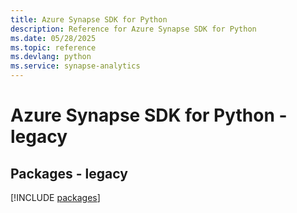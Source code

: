 ```yaml
---
title: Azure Synapse SDK for Python
description: Reference for Azure Synapse SDK for Python
ms.date: 05/28/2025
ms.topic: reference
ms.devlang: python
ms.service: synapse-analytics
---
```

# Azure Synapse SDK for Python - legacy
## Packages - legacy
[!INCLUDE [packages](synapse-index.md)]